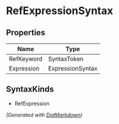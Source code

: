 # RefExpressionSyntax

## Properties

| Name       | Type             |
| ---------- | ---------------- |
| RefKeyword | SyntaxToken      |
| Expression | ExpressionSyntax |

## SyntaxKinds

* RefExpression

*\(Generated with [DotMarkdown](http://github.com/JosefPihrt/DotMarkdown)\)*